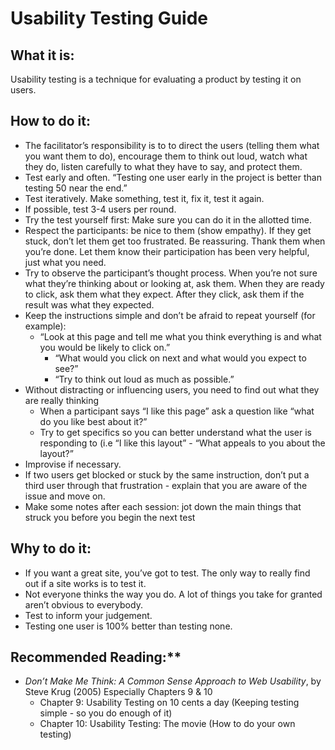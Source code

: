 # Usability Testing Guide

## What it is:

Usability testing is a technique for evaluating a product by testing it on users.

## How to do it:

* The facilitator’s responsibility is to to direct the users (telling them what you want them to do), encourage them to think out loud, watch what they do, listen carefully to what they have to say, and protect them.
* Test early and often. “Testing one user early in the project is better than testing 50 near the end.”
* Test iteratively. Make something, test it, fix it, test it again.
* If possible, test 3-4 users per round.
* Try the test yourself first: Make sure you can do it in the allotted time.
* Respect the participants: be nice to them (show empathy). If they get stuck, don’t let them get too frustrated. Be reassuring. Thank them when you’re done. Let them know their participation has been very helpful, just what you need.
* Try to observe the participant’s thought process. When you’re not sure what they’re thinking about or looking at, ask them. When they are ready to click, ask them what they expect. After they click, ask them if the result was what they expected.
* Keep the instructions simple and don’t be afraid to repeat yourself (for example):
  * “Look at this page and tell me what you think everything is and what you would be likely to click on.”
	* “What would you click on next and what would you expect to see?”
	* “Try to think out loud as much as possible.”
* Without distracting or influencing users, you need to find out what they are really thinking
	* When a participant says “I like this page” ask a question like “what do you like best about it?”
	* Try to get specifics so you can better understand what the user is responding to (i.e “I like this layout” - “What appeals to you about the layout?”
* Improvise if necessary.
* If two users get blocked or stuck by the same instruction, don’t put a third user through that frustration - explain that you are aware of the issue and move on.
* Make some notes after each session: jot down the main things that struck you before you begin the next test

## Why to do it:

* If you want a great site, you’ve got to test. The only way to really find out if a site works is to test it.
* Not everyone thinks the way you do. A lot of things you take for granted aren’t obvious to everybody.
* Test to inform your judgement.
* Testing one user is 100% better than testing none.

## Recommended Reading:**

* *Don’t Make Me Think: A Common Sense Approach to Web Usability*, by Steve Krug (2005)
Especially Chapters 9 & 10
  * Chapter 9: Usability Testing on 10 cents a day (Keeping testing simple - so you do enough of it)
  * Chapter 10: Usability Testing: The movie (How to do your own testing)
